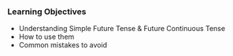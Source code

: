### Learning Objectives
- Understanding Simple Future Tense & Future Continuous Tense
- How to use them
- Common mistakes to avoid

